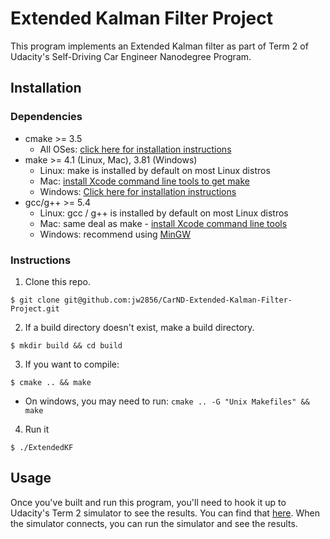 # Extended Kalman Filter Project

This program implements an Extended Kalman filter as part of Term 2 of Udacity's Self-Driving Car Engineer Nanodegree Program.

## Installation

### Dependencies

* cmake >= 3.5
  * All OSes: [click here for installation instructions](https://cmake.org/install/)
* make >= 4.1 (Linux, Mac), 3.81 (Windows)
  * Linux: make is installed by default on most Linux distros
  * Mac: [install Xcode command line tools to get make](https://developer.apple.com/xcode/features/)
  * Windows: [Click here for installation instructions](http://gnuwin32.sourceforge.net/packages/make.htm)
* gcc/g++ >= 5.4
  * Linux: gcc / g++ is installed by default on most Linux distros
  * Mac: same deal as make - [install Xcode command line tools](https://developer.apple.com/xcode/features/)
  * Windows: recommend using [MinGW](http://www.mingw.org/)

### Instructions

1. Clone this repo.

```
$ git clone git@github.com:jw2856/CarND-Extended-Kalman-Filter-Project.git
```

2. If a build directory doesn't exist, make a build directory.

```
$ mkdir build && cd build
```

3. If you want to compile:

```
$ cmake .. && make
```
   * On windows, you may need to run: `cmake .. -G "Unix Makefiles" && make`

4. Run it

```
$ ./ExtendedKF 
```

## Usage

Once you've built and run this program, you'll need to hook it up to Udacity's Term 2 simulator to see the results. You can find that [here](https://github.com/udacity/self-driving-car-sim/releases). When the simulator connects, you can run the simulator and see the results.